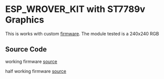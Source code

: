 # ESP_WROVER_KIT with ST7789v Graphics

This is works with custom [firmware](https://github.com/alberk8/nanoFramework-GraphicsST7789v/tree/main/Firmware).
The module tested is a 240x240 RGB 

## Source Code
working firmware [source](https://github.com/alberk8/nf-interpreter-a)

half working firmware [source](https://github.com/alberk8/nf-interpreter-a/tree/firmware-nanoCLR_1)
